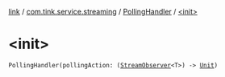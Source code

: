 [link](../../index.md) / [com.tink.service.streaming](../index.md) / [PollingHandler](index.md) / [&lt;init&gt;](./-init-.md)

# &lt;init&gt;

`PollingHandler(pollingAction: (`[`StreamObserver`](../../com.tink.service.streaming.publisher/-stream-observer/index.md)`<T>) -> `[`Unit`](https://kotlinlang.org/api/latest/jvm/stdlib/kotlin/-unit/index.html)`)`